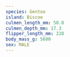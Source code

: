```yaml
---
species: Gentoo
island: Biscoe
culmen_length_mm: 50.8
culmen_depth_mm: 17.3
flipper_length_mm: 228
body_mass_g: 5600
sex: MALE
---
```

